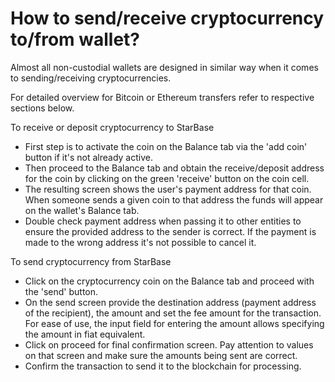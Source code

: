# How to send/receive cryptocurrency to/from wallet?

Almost all non-custodial wallets are designed in similar way when it comes to sending/receiving cryptocurrencies. 

For detailed overview for Bitcoin or Ethereum transfers refer to respective sections below.

To receive or deposit cryptocurrency to StarBase

- First step is to activate the coin on the Balance tab via the 'add coin' button if it's not already active.
- Then proceed to the Balance tab and obtain the receive/deposit address for the coin by clicking on the green 'receive' button on the coin cell.
- The resulting screen shows the user's payment address for that coin. When someone sends a given coin to that address the funds will appear on the wallet's Balance tab.
- Double check payment address when passing it to other entities to ensure the provided address to the sender is correct. If the payment is made to the wrong address it's not possible to cancel it.

To send cryptocurrency from StarBase

- Click on the cryptocurrency coin on the Balance tab and proceed with the 'send' button.
- On the send screen provide the destination address (payment address of the recipient), the amount and set the fee amount for the transaction. For ease of use, the input field for entering the amount allows specifying the amount in fiat equivalent.
- Click on proceed for final confirmation screen. Pay attention to values on that screen and make sure the amounts being sent are correct.
- Confirm the transaction to send it to the blockchain for processing.
